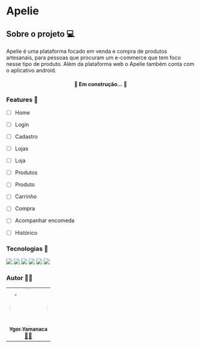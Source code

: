 # Apelie 
## Sobre o projeto 💻
<p> Apelie é uma plataforma focado em venda e compra de produtos artesanais, para pessoas que procuram um e-commerce que tem foco nesse tipo de produto. Além da plataforma web o Apelie também conta com o aplicativo android. </p>

<h4 align="center"> 
	🚧  Em construção...  🚧
</h4>

### Features 📝
  - [ ] Home
  - [ ] Login
  - [ ] Cadastro
  - [ ] Lojas
  - [ ] Loja
  - [ ] Produtos
  - [ ] Produto
  - [ ] Carrinho
  - [ ] Compra
  - [ ] Acompanhar encomeda
  - [ ] Histórico


### Tecnologias 🔨
  <img src="https://img.shields.io/badge/-React-%232d2d2d?style=for-the-badge&logo=React"/>
  <img src="https://img.shields.io/badge/-React-%232d2d2d?style=for-the-badge&logo=Next.js"/>
  <img src="https://img.shields.io/badge/-React-%232d2d2d?style=for-the-badge&logo=TypeScript"/>
  <img src="https://img.shields.io/badge/-React-%232d2d2d?style=for-the-badge&logo=styled-components"/>
  <img src="https://img.shields.io/badge/-React-%232d2d2d?style=for-the-badge&logo=ESlins"/>
  <img src="https://img.shields.io/badge/-React-%232d2d2d?style=for-the-badge&logo=GitHub-Actions"/>
  
### Autor 👨‍💻
<table>
  <tr>
    <td align="center"><a href="https://rocketseat.com.br"><img style="border-radius: 50%;" src="https://avatars.githubusercontent.com/u/46717009?s=400&u=06cb54794789c347b369c1af0abae33fc82b1af2&v=4" width="100px;" alt=""/><br /><sub><b>Ygor Yamanaca</b></sub></a><br /><a href="https://www.linkedin.com/in/ygor-yamanaca/" title="YgorYamanaca">👷‍♂️</a></td>
  </tr>
</table>